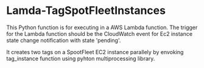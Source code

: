 # Lamda-TagSpotFleetInstances

This Python function is for executing in a AWS Lambda function.
The trigger for the Lambda function should be the CloudWatch event for Ec2 instance state change notification with state 'pending'.

It creates two tags on a SpootFleet EC2 instance parallely by envoking tag_instance function using pyhton multiprocessing library.
